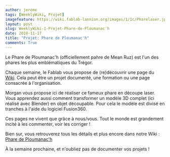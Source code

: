 ```yaml
---
author: jerome
tags: [WeeklyWiki, Projet]
imagefeature: https://wiki.fablab-lannion.org/images/1/1c/Pharelaser.jpg
layout: post
slug: WeeklyWiki-1-Projet-Phare-de-Ploumanac'h
date: 2018-11-17
title: "Projet: Phare de Ploumanac'h"
comments: True
---
```


Le Phare de Ploumanac'h (officiellement pahre de Mean Ruz) est l'un des phares les plus emblématiques du Trégor.

Chaque semaine, le Fablab vous propose de (re)découvrir une page du [Wiki](https://wiki.fablab-lannion.org). Cela peut être un projet documenté, une formation ou une page consacrée à l'organisation.

Morgan vous propose ici de réaliser ce fameux phare en découpe laser. Vous apprendez aussi comment transformer un modèle 3D complet (ici réalisé avec Blender) en objet découpable. Pour cela le modèle est divisé en tranches à l'aide du logiciel Fusion360.

Ces pages ne vivent que grâce à nous/vous. Tout le monde est grandement incité à les commenter, voir les corriger !

Bien sur, vous retrouverez tous les détails et plus encore dans notre Wiki : [Phare de Ploumanac'h](https://wiki.fablab-lannion.org/index.php?title=Phare_de_Ploumanac%27h)

À la semaine prochaine, et n'oubliez pas de documenter vos projets !

